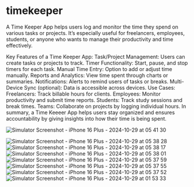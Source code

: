 # timekeeper

A Time Keeper App helps users log and monitor the time they spend on various tasks or projects. It’s especially useful for freelancers, employees, students, or anyone who wants to manage their productivity and time effectively.

Key Features of a Time Keeper App:
Task/Project Management: Users can create tasks or projects to track.
Timer Functionality: Start, pause, and stop timers for each task.
Manual Time Entry: Option to add or adjust time manually.
Reports and Analytics: View time spent through charts or summaries.
Notifications: Alerts to remind users of tasks or breaks.
Multi-Device Sync (optional): Data is accessible across devices.
Use Cases:
Freelancers: Track billable hours for clients.
Employees: Monitor productivity and submit time reports.
Students: Track study sessions and break times.
Teams: Collaborate on projects by logging individual hours.
In summary, a Time Keeeer App helps users stay organized and ensures accountability by giving insights into how their time is being spent.


![Simulator Screenshot - iPhone 16 Plus - 2024-10-29 at 05 41 30](https://github.com/user-attachments/assets/debb9337-b5d2-413a-bd88-bf6f4e9ce74d)

![Simulator Screenshot - iPhone 16 Plus - 2024-10-29 at 05 38 28](https://github.com/user-attachments/assets/041ba21f-c737-49d0-9ba7-7092aedde9ba)
![Simulator Screenshot - iPhone 16 Plus - 2024-10-29 at 05 38 17](https://github.com/user-attachments/assets/30385143-c5ed-4406-9b12-b23d15c9e103)
![Simulator Screenshot - iPhone 16 Plus - 2024-10-29 at 05 38 01](https://github.com/user-attachments/assets/939d9d21-a91a-4b5f-a8f3-904d4e2b6bb2)
![Simulator Screenshot - iPhone 16 Plus - 2024-10-29 at 05 37 59](https://github.com/user-attachments/assets/97dd205e-e210-424d-9335-d22812cb37bb)
![Simulator Screenshot - iPhone 16 Plus - 2024-10-29 at 05 37 55](https://github.com/user-attachments/assets/3f87984e-cf85-4e94-b2bf-5f4478d920a5)
![Simulator Screenshot - iPhone 16 Plus - 2024-10-29 at 05 37 52](https://github.com/user-attachments/assets/136300de-3207-4f39-a744-267a3bebd401)
![Simulator Screenshot - iPhone 16 Plus - 2024-10-29 at 01 53 33](https://github.com/user-attachments/assets/61b66b1e-4a6c-488f-8086-244059783f87)
